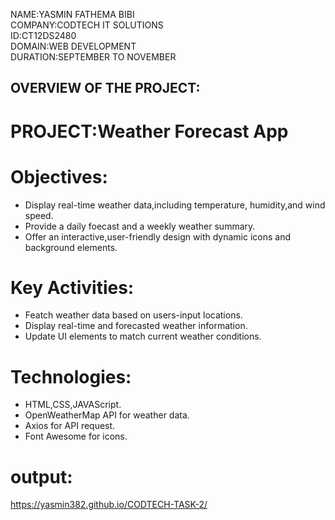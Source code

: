 NAME:YASMIN FATHEMA BIBI    
COMPANY:CODTECH IT SOLUTIONS    
ID:CT12DS2480    
DOMAIN:WEB DEVELOPMENT    
DURATION:SEPTEMBER TO NOVEMBER    

## OVERVIEW OF THE PROJECT:  
# PROJECT:Weather Forecast App 
# Objectives:  
* Display real-time weather data,including temperature, humidity,and wind speed.
* Provide a daily foecast and a weekly weather summary.
* Offer an interactive,user-friendly design with dynamic icons and background elements.
# Key Activities:
* Featch weather data based on users-input locations.
* Display real-time and forecasted weather information.
* Update UI elements to match current weather conditions.
# Technologies:
* HTML,CSS,JAVAScript.  
* OpenWeatherMap API for weather data.  
* Axios for API request.  
* Font Awesome for icons.    
# output:  
 https://yasmin382.github.io/CODTECH-TASK-2/
